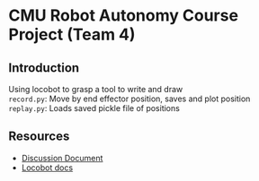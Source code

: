 # CMU Robot Autonomy Course Project (Team 4)

## Introduction
Using locobot to grasp a tool to write and draw  
`record.py`: Move by end effector position, saves and plot position  
`replay.py`: Loads saved pickle file of positions  

## Resources
- [Discussion Document](https://docs.google.com/document/d/1hA72cqlCjKWrKFbTAD62o3VZzhTlJhqMhDQjm3AuSK4/edit#)  
- [Locobot docs](https://pyrobot-docs.readthedocs.io/en/latest/core/arm.html)  